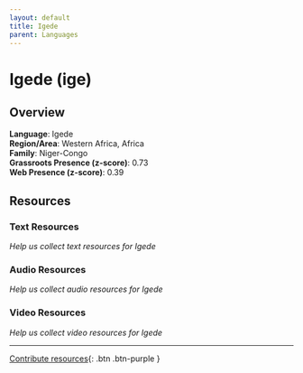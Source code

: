 ```yaml
---
layout: default
title: Igede
parent: Languages
---
```


# Igede (ige)

## Overview

**Language**: Igede  
**Region/Area**: Western Africa, Africa  
**Family**: Niger-Congo  
**Grassroots Presence (z-score)**: 0.73  
**Web Presence (z-score)**: 0.39  

## Resources

### Text Resources
*Help us collect text resources for Igede*

### Audio Resources
*Help us collect audio resources for Igede*

### Video Resources
*Help us collect video resources for Igede*

---

[Contribute resources](https://forms.office.com/e/1SfLJx3u1r){: .btn .btn-purple }
